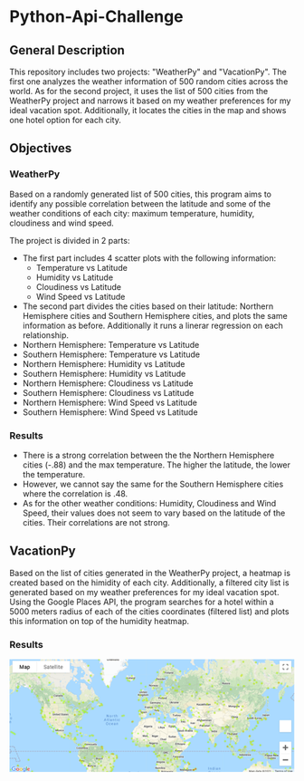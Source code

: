 # Python-Api-Challenge
## General Description
This repository includes two projects: "WeatherPy" and "VacationPy". The first one analyzes the weather information of 500 random cities across the world. As for the second project, it uses the list of 500 cities from the WeatherPy project and narrows it based on my weather preferences for my ideal vacation spot. Additionally, it locates the cities in the map and shows one hotel option for each city.
## Objectives
### WeatherPy
Based on a randomly generated list of 500 cities, this program aims to identify any possible correlation between the latitude and some of the weather conditions of each city: maximum temperature, humidity, cloudiness and wind speed.

The project is divided in 2 parts:
- The first part includes 4 scatter plots with the following information:
  - Temperature vs Latitude
  - Humidity vs Latitude
  - Cloudiness vs Latitude
  - Wind Speed vs Latitude
 - The second part divides the cities based on their latitude: Northern Hemisphere cities and Southern Hemisphere cities, and plots the same information as before. Additionally it runs a linerar regression on each relationship. 
  - Northern Hemisphere: Temperature vs Latitude
  - Southern Hemisphere: Temperature vs Latitude
  - Northern Hemisphere: Humidity vs Latitude
  - Southern Hemisphere: Humidity vs Latitude
  - Northern Hemisphere: Cloudiness vs Latitude
  - Southern Hemisphere: Cloudiness vs Latitude
  - Northern Hemisphere: Wind Speed vs Latitude
  - Southern Hemisphere: Wind Speed vs Latitude
  
  ### Results
  - There is a strong correlation between the the Northern Hemisphere cities (-.88)  and the max temperature. The higher the latitude, the lower the temperature.
  - However, we cannot say the same for the Southern Hemisphere cities where the correlation is .48.
  - As for the other weather conditions: Humidity, Cloudiness and Wind Speed, their values does not seem to vary based on the latitude of the cities. Their correlations are not strong.
  
  ## VacationPy
  Based on the list of cities generated in the WeatherPy project, a heatmap is created based on the himidity of each city. Additionally, a filtered city list is generated based on my weather preferences for my ideal vacation spot. Using the Google Places API, the program searches for a hotel within a 5000 meters radius of each of the cities coordinates (filtered list) and plots this information on top of the humidity heatmap.  
### Results

![alt text](https://github.com/PilarM0ntes/python-api-challenge/blob/main/Images/heatmap.png)
